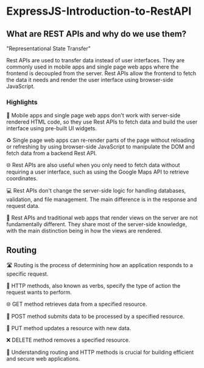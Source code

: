 # ExpressJS-Introduction-to-RestAPI

## What are REST APIs and why do we use them?

"Representational State Transfer"

Rest APIs are used to transfer data instead of user interfaces. They are commonly used in mobile apps and single page web apps where the frontend is decoupled from the server. Rest APIs allow the frontend to fetch the data it needs and render the user interface using browser-side JavaScript.

### Highlights

📱 Mobile apps and single page web apps don't work with server-side rendered HTML code, so they use Rest APIs to fetch data and build the user interface using pre-built UI widgets.

♻️ Single page web apps can re-render parts of the page without reloading or refreshing by using browser-side JavaScript to manipulate the DOM and fetch data from a backend Rest API.

🌐 Rest APIs are also useful when you only need to fetch data without requiring a user interface, such as using the Google Maps API to retrieve coordinates.

💻 Rest APIs don't change the server-side logic for handling databases, validation, and file management. The main difference is in the response and request data.

🔄 Rest APIs and traditional web apps that render views on the server are not fundamentally different. They share most of the server-side knowledge, with the main distinction being in how the views are rendered.

## Routing

🛣️ Routing is the process of determining how an application responds to a specific request.

📡 HTTP methods, also known as verbs, specify the type of action the request wants to perform.

🌐 GET method retrieves data from a specified resource.

💾 POST method submits data to be processed by a specified resource.

🔄 PUT method updates a resource with new data.

❌ DELETE method removes a specified resource.

🔀 Understanding routing and HTTP methods is crucial for building efficient and secure web applications.
